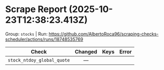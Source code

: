 # Scrape Report (2025-10-23T12:38:23.413Z)

Group: `stocks`  |  Run: https://github.com/AlbertoRoca96/scraping-checks-scheduler/actions/runs/18748535769

| Check | Changed | Keys | Error |
|---|:---:|:--|:--|
| `stock_ntdoy_global_quote` | — |  |  |
